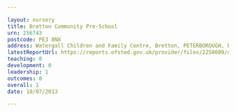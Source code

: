 ```yaml
---

layout: nursery
title: Bretton Community Pre-School
urn: 256743
postcode: PE3 8NX
address: Watergall Children and Family Centre, Bretton, PETERBOROUGH, PE3 8NX
latestReportUrl: https://reports.ofsted.gov.uk/provider/files/2258609/urn/256743.pdf
teaching: 0
development: 0
leadership: 1
outcomes: 0
overall: 1
date: 18/07/2013

---
```

